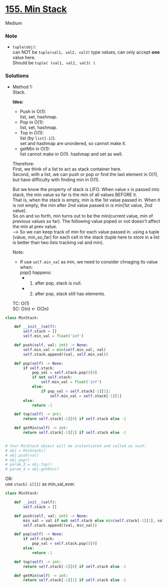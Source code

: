 # [155. Min Stack](https://leetcode.com/problems/min-stack/description/?envType=study-plan-v2&envId=top-interview-150)

Medium

### Note

- `tuple(obj)`:\
  can NOT be `tuple(val1, val2, val3)` type values, can only accept **one** value here.\
  Should be `tuple( (val1, val2, val3) )`.

### Solutions

- Method 1:\
  Stack.

  **Idea:**
  - Push in O(1):\
    list, set, hashmap.
  - Pop in O(1):\
    list, set, hashmap.
  - Top in O(1):\
    list (by `list[-1]`).\
    set and hashmap are unordered, so cannot make it.
  - getMin in O(1):\
    list cannot make in O(1). hashmap and set as well.

  Therefore:\
  First, we think of a list to act as stack container here.\
  Second, with a list, we can push or pop or find the last element in O(1), but have difficulty with finding min in O(1).

  But we know the property of stack is LIFO. When value x is passed into stack, the min value so far is the min of all values BEFORE it.\
  That is, when the stack is empty, min is the 1st value passed in. When it is not empty, the min after 2nd value passed in is min(1st value, 2nd value). \
  So on and so forth, min turns out to be the min(current value, min of previous values so far). The following value poped or not doesn't affect the min at prev value.\
  --> So we can keep track of min for each value passed in. using a tuple (value, min_so_far) for each cell in the stack (tuple here to store in a list is better than two lists tracking val and min).

  Note:
  - If use `self.min_val` as min, we need to consider chnaging its value when:\
    pop() happens:
    - 1. after pop, stack is null.
    - 2. after pop, stack still has elements.
         
  TC: O(1)\
  SC: O(n) <- O(2n)

```python
class MinStack:

    def __init__(self):
        self.stack = []
        self.min_val = float('inf')

    def push(self, val: int) -> None:
        self.min_val = min(self.min_val, val)
        self.stack.append((val, self.min_val))

    def pop(self) -> None:
        if self.stack:
            pop_val = self.stack.pop()[0]
            if not self.stack:
                self.min_val = float('inf')
            else:
                if pop_val < self.stack[-1][1]:
                    self.min_val = self.stack[-1][1]
        else: 
            return -1

    def top(self) -> int:
        return self.stack[-1][0] if self.stack else -1

    def getMin(self) -> int:
        return self.stack[-1][1] if self.stack else -1


# Your MinStack object will be instantiated and called as such:
# obj = MinStack()
# obj.push(val)
# obj.pop()
# param_3 = obj.top()
# param_4 = obj.getMin()
```


OR:\
use `stack[-1][1]` as min_val_ever.
  
```python
class MinStack:

    def __init__(self):
        self.stack = []

    def push(self, val: int) -> None:
        min_val = val if not self.stack else min(self.stack[-1][1], val)
        self.stack.append((val, min_val))

    def pop(self) -> None:
        if self.stack:
            pop_val = self.stack.pop()[0]
        else: 
            return -1

    def top(self) -> int:
        return self.stack[-1][0] if self.stack else -1

    def getMin(self) -> int:
        return self.stack[-1][1] if self.stack else -1
```
